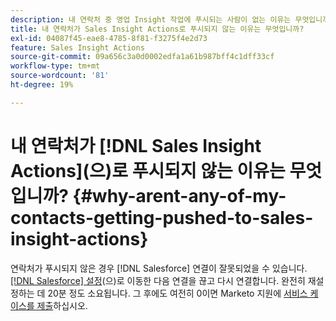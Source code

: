 ```yaml
---
description: 내 연락처 중 영업 Insight 작업에 푸시되는 사람이 없는 이유는 무엇입니까? - Marketo 설명서 - 제품 설명서
title: 내 연락처가 Sales Insight Actions로 푸시되지 않는 이유는 무엇입니까?
exl-id: 04087f45-eae8-4785-8f81-f3275f4e2d73
feature: Sales Insight Actions
source-git-commit: 09a656c3a0d0002edfa1a61b987bff4c1dff33cf
workflow-type: tm+mt
source-wordcount: '81'
ht-degree: 19%

---
```


# 내 연락처가 [!DNL Sales Insight Actions]&#x200B;(으)로 푸시되지 않는 이유는 무엇입니까? {#why-arent-any-of-my-contacts-getting-pushed-to-sales-insight-actions}

연락처가 푸시되지 않은 경우 [!DNL Salesforce] 연결이 잘못되었을 수 있습니다. [[!DNL Salesforce] 설정](https://toutapp.com/login)&#x200B;(으)로 이동한 다음 연결을 끊고 다시 연결합니다. 완전히 재설정하는 데 20분 정도 소요됩니다. 그 후에도 여전히 0이면 Marketo 지원에 [서비스 케이스를 제출](https://nation.marketo.com/t5/Support/ct-p/Support#)하십시오.
